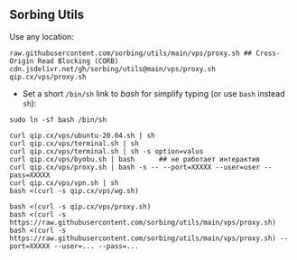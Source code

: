 ## Sorbing Utils

Use any location:
```text
raw.githubusercontent.com/sorbing/utils/main/vps/proxy.sh ## Cross-Origin Read Blocking (CORB)
cdn.jsdelivr.net/gh/sorbing/utils@main/vps/proxy.sh
qip.cx/vps/proxy.sh
```

* Set a short `/bin/sh` link to *bash* for simplify typing (or use `bash` instead `sh`): 
```shell
sudo ln -sf bash /bin/sh
```

```shell
curl qip.cx/vps/ubuntu-20.04.sh | sh
curl qip.cx/vps/terminal.sh | sh
curl qip.cx/vps/terminal.sh | sh -s option=valus
curl qip.cx/vps/byobu.sh | bash      ## не работает интерактив
curl qip.cx/vps/proxy.sh | bash -s -- --port=XXXXX --user=user --pass=XXXXX
curl qip.cx/vps/vpn.sh | sh
bash <(curl -s qip.cx/vps/wg.sh)

bash <(curl -s qip.cx/vps/proxy.sh)
bash <(curl -s https://raw.githubusercontent.com/sorbing/utils/main/vps/proxy.sh)
bash <(curl -s https://raw.githubusercontent.com/sorbing/utils/main/vps/proxy.sh) --port=XXXXX --user=... --pass=...
```
